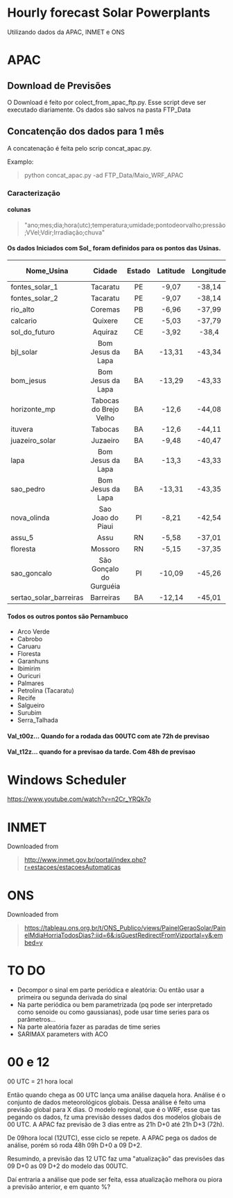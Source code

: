 # Hourly forecast Solar Powerplants

Utilizando dados da APAC, INMET e ONS

# APAC

## Download de Previsões 

O Download é feito por colect_from_apac_ftp.py. Esse script deve ser executado diariamente. Os dados são salvos na pasta FTP_Data

## Concatenção dos dados para 1 mês

A concatenação é feita pelo scrip concat_apac.py.

Examplo:
> python concat_apac.py -ad FTP_Data/Maio_WRF_APAC

### Caracterização 

#### colunas
> "ano;mes;dia;hora(utc);temperatura;umidade;pontodeorvalho;pressão;VVel;Vdir;Irradiação;chuva"

#### Os dados Iniciados com Sol_ foram definidos para os pontos das Usinas.

|Nome_Usina |Cidade |Estado |Latitude   |Longitude  |PotInst (MW)   |
|-----------|:-----:|:-----:|:---------:|:---------:|:-------------:|
|fontes_solar_1 |Tacaratu   |PE |-9,07  |-38,14 |4  |
|fontes_solar_2 |Tacaratu   |PE |-9,07  |-38,14 |4  |
|rio_alto   |Coremas    |PB |-6,96  |-37,99 |56 |
|calcario   |Quixere    |CE |-5,03  |-37,79 |135    |   
|sol_do_futuro  |Aquiraz    |CE |-3,92  |-38,4  |81,48  |
|bjl_solar  |Bom Jesus da Lapa  |BA |-13,31 |-43,34 |42 |
|bom_jesus  |Bom Jesus da Lapa  |BA |-13,29 |-43,33 |68 |
|horizonte_mp   |Tabocas do Brejo Velho  |BA |-12,6  |-44,08 |76 |
|ituvera    |Tabocas    |BA |-12,6  |-44,11 |190,47 |
|juazeiro_solar |Juzaeiro   |BA |-9,48  |-40,47 |120    |
|lapa|  Bom Jesus da Lapa   |BA |-13,3  |-43,33 |64,28  |
|sao_pedro  |Bom Jesus da Lapa  |BA |-13,31 |-43,35 |54,28  |
|nova_olinda    |Sao Joao do Piaui  |PI |-8,21  |-42,54 |229,17 |
|assu_5 |Assu   |RN |-5,58  |-37,01 |30 |
|floresta   |Mossoro    |RN |-5,15   |-37,35  |100 |
|sao_goncalo    |São Gonçalo do Gurguéia    |PI |-10,09 |-45,26 |475    |
|sertao_solar_barreiras |Barreiras  |BA |-12,14 |-45,01 |93,1   |

#### Todos os outros pontos são Pernambuco

 * Arco Verde
 * Cabrobo
 * Caruaru
 * Floresta
 * Garanhuns
 * Ibimirim
 * Ouricuri
 * Palmares
 * Petrolina (Tacaratu)
 * Recife
 * Salgueiro
 * Surubim
 * Serra_Talhada

#### Val_t00z... Quando for a rodada das 00UTC com ate 72h de previsao

#### Val_t12z... quando for a previsao da tarde. Com 48h de previsao

# Windows Scheduler

https://www.youtube.com/watch?v=n2Cr_YRQk7o

# INMET

Downloaded from

> http://www.inmet.gov.br/portal/index.php?r=estacoes/estacoesAutomaticas


# ONS

Downloaded from

> https://tableau.ons.org.br/t/ONS_Publico/views/PainelGeraoSolar/PainelMdiaHorriaTodosDias?:iid=6&:isGuestRedirectFromVizportal=y&:embed=y


# TO DO

* Decompor o sinal em parte periódica e aleatória: Ou então usar a primeira ou segunda derivada do sinal
* Na parte periódica ou bem parametrizada (pq pode ser interpretado como senoide ou como gaussianas), pode usar time series para os parâmetros...
* Na parte aleatória fazer as paradas de time series
* SARIMAX parameters with ACO


# 00 e 12

00 UTC = 21 hora local 

Então quando chega as 00 UTC lança uma análise daquela hora. Análise é o conjunto de dados meteorológicos globais. Dessa análise é feito uma previsão global para X dias. O modelo regional, que é o WRF, esse que tas pegando os dados, fz uma previsão desses dados dos modelos globais de 00 UTC. A APAC faz previsão de 3 dias entre as 21h D+0 até 21h D+3 (72h).

De 09hora local (12UTC), esse ciclo se repete. 
A APAC pega os dados de análise, porém só roda 48h 09h D+0 a 09 D+2.

Resumindo, a previsão das 12 UTC faz uma "atualização" das previsões das 09 D+0 as 09 D+2 do modelo das 00UTC.

Daí entraria a análise que pode ser feita, essa atualização melhora ou piora a previsão anterior, e em quanto %?
